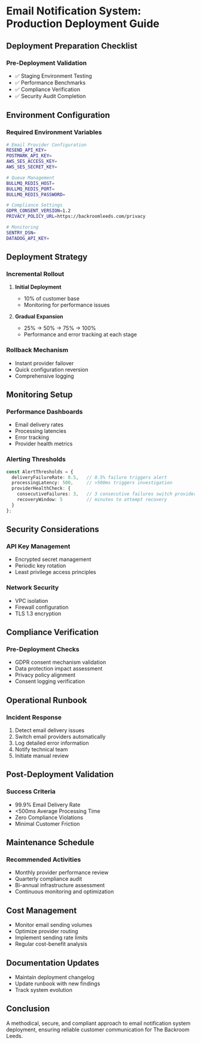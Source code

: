 # Email Notification System: Production Deployment Guide

## Deployment Preparation Checklist

### Pre-Deployment Validation
- ✅ Staging Environment Testing
- ✅ Performance Benchmarks
- ✅ Compliance Verification
- ✅ Security Audit Completion

## Environment Configuration

### Required Environment Variables
```bash
# Email Provider Configuration
RESEND_API_KEY=
POSTMARK_API_KEY=
AWS_SES_ACCESS_KEY=
AWS_SES_SECRET_KEY=

# Queue Management
BULLMQ_REDIS_HOST=
BULLMQ_REDIS_PORT=
BULLMQ_REDIS_PASSWORD=

# Compliance Settings
GDPR_CONSENT_VERSION=1.2
PRIVACY_POLICY_URL=https://backroomleeds.com/privacy

# Monitoring
SENTRY_DSN=
DATADOG_API_KEY=
```

## Deployment Strategy

### Incremental Rollout
1. **Initial Deployment**
   - 10% of customer base
   - Monitoring for performance issues
   
2. **Gradual Expansion**
   - 25% → 50% → 75% → 100%
   - Performance and error tracking at each stage

### Rollback Mechanism
- Instant provider failover
- Quick configuration reversion
- Comprehensive logging

## Monitoring Setup

### Performance Dashboards
- Email delivery rates
- Processing latencies
- Error tracking
- Provider health metrics

### Alerting Thresholds
```typescript
const AlertThresholds = {
  deliveryFailureRate: 0.5,   // 0.5% failure triggers alert
  processingLatency: 500,     // >500ms triggers investigation
  providerHealthCheck: {
    consecutiveFailures: 3,   // 3 consecutive failures switch providers
    recoveryWindow: 5         // minutes to attempt recovery
  }
};
```

## Security Considerations

### API Key Management
- Encrypted secret management
- Periodic key rotation
- Least privilege access principles

### Network Security
- VPC isolation
- Firewall configuration
- TLS 1.3 encryption

## Compliance Verification

### Pre-Deployment Checks
- GDPR consent mechanism validation
- Data protection impact assessment
- Privacy policy alignment
- Consent logging verification

## Operational Runbook

### Incident Response
1. Detect email delivery issues
2. Switch email providers automatically
3. Log detailed error information
4. Notify technical team
5. Initiate manual review

## Post-Deployment Validation

### Success Criteria
- 99.9% Email Delivery Rate
- <500ms Average Processing Time
- Zero Compliance Violations
- Minimal Customer Friction

## Maintenance Schedule

### Recommended Activities
- Monthly provider performance review
- Quarterly compliance audit
- Bi-annual infrastructure assessment
- Continuous monitoring and optimization

## Cost Management
- Monitor email sending volumes
- Optimize provider routing
- Implement sending rate limits
- Regular cost-benefit analysis

## Documentation Updates
- Maintain deployment changelog
- Update runbook with new findings
- Track system evolution

## Conclusion
A methodical, secure, and compliant approach to email notification system deployment, ensuring reliable customer communication for The Backroom Leeds.